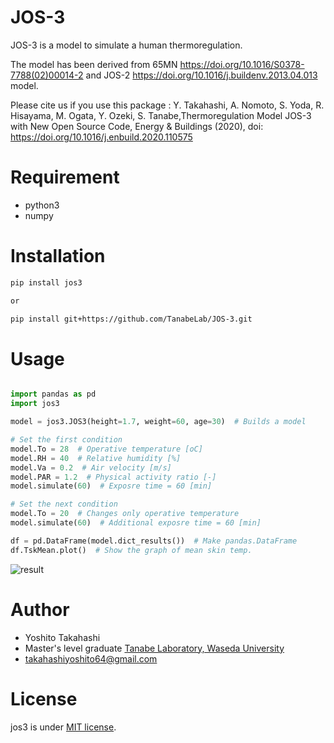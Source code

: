 # JOS-3

JOS-3 is a model to simulate a human thermoregulation.

The model has been derived from 65MN https://doi.org/10.1016/S0378-7788(02)00014-2 and JOS-2 https://doi.org/10.1016/j.buildenv.2013.04.013 model.

Please cite us if you use this package : Y. Takahashi, A. Nomoto, S. Yoda, R. Hisayama, M. Ogata, Y. Ozeki, S. Tanabe,Thermoregulation Model JOS-3 with New Open Source Code, Energy & Buildings (2020), doi: https://doi.org/10.1016/j.enbuild.2020.110575

# Requirement

* python3
* numpy

# Installation

```bash
pip install jos3

or

pip install git+https://github.com/TanabeLab/JOS-3.git
```

# Usage

```python

import pandas as pd
import jos3

model = jos3.JOS3(height=1.7, weight=60, age=30)  # Builds a model

# Set the first condition
model.To = 28  # Operative temperature [oC]
model.RH = 40  # Relative humidity [%]
model.Va = 0.2  # Air velocity [m/s]
model.PAR = 1.2  # Physical activity ratio [-]
model.simulate(60)  # Exposre time = 60 [min]

# Set the next condition
model.To = 20  # Changes only operative temperature
model.simulate(60)  # Additional exposre time = 60 [min]

df = pd.DataFrame(model.dict_results())  # Make pandas.DataFrame
df.TskMean.plot()  # Show the graph of mean skin temp.
```

![result](https://raw.githubusercontent.com/TanabeLab/JOS-3/master/example/ex_result.png)

# Author

* Yoshito Takahashi
* Master's level graduate [Tanabe Laboratory, Waseda University](https://www.tanabe.arch.waseda.ac.jp/en/)
* takahashiyoshito64@gmail.com

# License
jos3 is under [MIT license](https://en.wikipedia.org/wiki/MIT_License).
